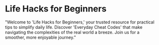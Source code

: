 # Life Hacks for Beginners
"Welcome to 'Life Hacks for Beginners,' your trusted resource for practical tips to simplify daily life. Discover 'Everyday Cheat Codes' that make navigating the complexities of the real world a breeze. Join us for a smoother, more enjoyable journey."
